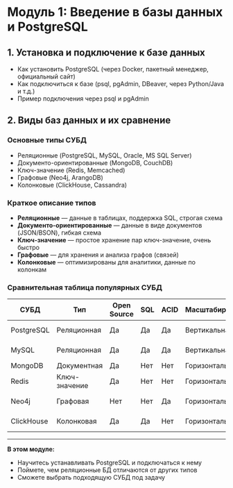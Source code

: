 # Модуль 1: Введение в базы данных и PostgreSQL

## 1. Установка и подключение к базе данных

- Как установить PostgreSQL (через Docker, пакетный менеджер, официальный сайт)
- Как подключиться к базе (psql, pgAdmin, DBeaver, через Python/Java и т.д.)
- Пример подключения через psql и pgAdmin

## 2. Виды баз данных и их сравнение

### Основные типы СУБД
- Реляционные (PostgreSQL, MySQL, Oracle, MS SQL Server)
- Документо-ориентированные (MongoDB, CouchDB)
- Ключ-значение (Redis, Memcached)
- Графовые (Neo4j, ArangoDB)
- Колонковые (ClickHouse, Cassandra)

### Краткое описание типов
- **Реляционные** — данные в таблицах, поддержка SQL, строгая схема
- **Документо-ориентированные** — данные в виде документов (JSON/BSON), гибкая схема
- **Ключ-значение** — простое хранение пар ключ-значение, очень быстро
- **Графовые** — для хранения и анализа графов (связей)
- **Колонковые** — оптимизированы для аналитики, данные по колонкам

### Сравнительная таблица популярных СУБД

| СУБД         | Тип            | Open Source | SQL | ACID | Масштабируемость | Особенности           |
|--------------|----------------|-------------|-----|------|------------------|----------------------|
| PostgreSQL   | Реляционная    | Да          | Да  | Да   | Вертикальная     | Расширяемость, JSONB |
| MySQL        | Реляционная    | Да          | Да  | Да   | Вертикальная     | Простота, популярность|
| MongoDB      | Документная    | Да          | Нет | Нет  | Горизонтальная   | Гибкая схема         |
| Redis        | Ключ-значение  | Да          | Нет | Нет  | Горизонтальная   | Очень быстро         |
| Neo4j        | Графовая       | Нет         | Нет | Да   | Горизонтальная   | Графовые запросы     |
| ClickHouse   | Колонковая     | Да          | Да  | Нет  | Горизонтальная   | Аналитика, скорость  |

---

**В этом модуле:**
- Научитесь устанавливать PostgreSQL и подключаться к нему
- Поймете, чем реляционные БД отличаются от других типов
- Сможете выбрать подходящую СУБД под задачу 